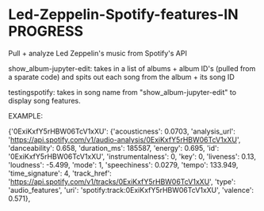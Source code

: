 # Led-Zeppelin-Spotify-features-IN PROGRESS
Pull + analyze Led Zeppelin's music from Spotify's API

show_album-jupyter-edit: takes in a list of albums + album ID's (pulled from a sparate code) and spits out each song from the album + its song ID

testingspotify: takes in song name from "show_album-jupyter-edit" to display song features.

EXAMPLE: 

{'0ExiKxfY5rHBW06TcV1xXU': {'acousticness': 0.0703,
                                'analysis_url': 'https://api.spotify.com/v1/audio-analysis/0ExiKxfY5rHBW06TcV1xXU',
                                'danceability': 0.658,
                                'duration_ms': 185587,
                                'energy': 0.695,
                                'id': '0ExiKxfY5rHBW06TcV1xXU',
                                'instrumentalness': 0,
                                'key': 0,
                                'liveness': 0.13,
                                'loudness': -5.499,
                                'mode': 1,
                                'speechiness': 0.0279,
                                'tempo': 133.949,
                                'time_signature': 4,
                                'track_href': 'https://api.spotify.com/v1/tracks/0ExiKxfY5rHBW06TcV1xXU',
                                'type': 'audio_features',
                                'uri': 'spotify:track:0ExiKxfY5rHBW06TcV1xXU',
                                'valence': 0.571},
